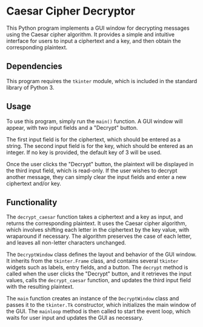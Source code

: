 <!DOCTYPE html>
<html>
  <body>
    <h1>Caesar Cipher Decryptor</h1>
    <p>This Python program implements a GUI window for decrypting messages using the Caesar cipher algorithm. It provides a simple and intuitive interface for users to input a ciphertext and a key, and then obtain the corresponding plaintext.</p>
    <h2>Dependencies</h2>
    <p>This program requires the <code>tkinter</code> module, which is included in the standard library of Python 3.</p>
    <h2>Usage</h2>
    <p>To use this program, simply run the <code>main()</code> function. A GUI window will appear, with two input fields and a "Decrypt" button.</p>
    <p>The first input field is for the ciphertext, which should be entered as a string. The second input field is for the key, which should be entered as an integer. If no key is provided, the default key of 3 will be used.</p>
    <p>Once the user clicks the "Decrypt" button, the plaintext will be displayed in the third input field, which is read-only. If the user wishes to decrypt another message, they can simply clear the input fields and enter a new ciphertext and/or key.</p>
    <h2>Functionality</h2>
    <p>The <code>decrypt_caesar</code> function takes a ciphertext and a key as input, and returns the corresponding plaintext. It uses the Caesar cipher algorithm, which involves shifting each letter in the ciphertext by the key value, with wraparound if necessary. The algorithm preserves the case of each letter, and leaves all non-letter characters unchanged.</p>
    <p>The <code>DecryptWindow</code> class defines the layout and behavior of the GUI window. It inherits from the <code>tkinter.Frame</code> class, and contains several <code>tkinter</code> widgets such as labels, entry fields, and a button. The <code>decrypt</code> method is called when the user clicks the "Decrypt" button, and it retrieves the input values, calls the <code>decrypt_caesar</code> function, and updates the third input field with the resulting plaintext.</p>
    <p>The <code>main</code> function creates an instance of the <code>DecryptWindow</code> class and passes it to the <code>tkinter.Tk</code> constructor, which initializes the main window of the GUI. The <code>mainloop</code> method is then called to start the event loop, which waits for user input and updates the GUI as necessary.</p>
  </body>
</html>
